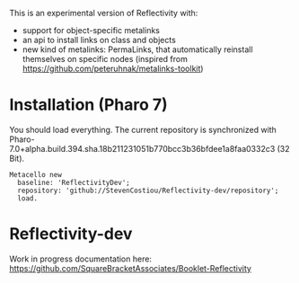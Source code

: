 This is an experimental version of Reflectivity with:
- support for object-specific metalinks
- an api to install links on class and objects
- new kind of metalinks: PermaLinks, that automatically reinstall themselves on specific nodes (inspired from https://github.com/peteruhnak/metalinks-toolkit)

# Installation (Pharo 7)
You should load everything. The current repository is synchronized with Pharo-7.0+alpha.build.394.sha.18b211231051b770bcc3b36bfdee1a8faa0332c3 (32 Bit).

```Smalltalk
Metacello new
  baseline: 'ReflectivityDev';
  repository: 'github://StevenCostiou/Reflectivity-dev/repository';
  load.
```

# Reflectivity-dev
Work in progress documentation here: https://github.com/SquareBracketAssociates/Booklet-Reflectivity

